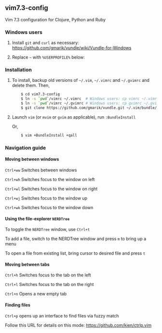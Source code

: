 ## vim7.3-config

Vim 7.3 configuration for Clojure, Python and Ruby

### Windows users

1. Install `git` and `curl` as necessary:
https://github.com/gmarik/vundle/wiki/Vundle-for-Windows

2. Replace `~` with `%USERPROFILE%` below:

### Installation

1. To install, backup old versions of `~/.vim`, `~/.vimrc` and `~/.gvimrc` and
delete them. Then,

    ```bash
        $ cd vim7.3-config
        $ ln -s `pwd`/vimrc ~/.vimrc  # Windows users: cp vimrc ~/.vimrc
        $ ln -s `pwd`/vimrc ~/.gvimrc # Windows users: cp gvimrc ~/.gvimrc
        $ git clone https://github.com/gmarik/vundle.git ~/.vim/bundle/vundle
    ```

2. Launch `vim` (or `mvim` or `gvim` as applicable), run `:BundleInstall`

    Or,

    ```bash
        $ vim +BundleInstall +qall
    ```

### Navigation guide

#### Moving between windows

`Ctrl+ww` Switches between windows

`Ctrl+wh` Switches focus to the window on left

`Ctrl+wl` Switches focus to the window on right

`Ctrl+wj` Switches focus to the window up

`Ctrl+wk` Switches focus to the window down

#### Using the file-explorer `NERDTree`

To toggle the `NERDTree` window, use `Ctrl+t`

To add a file, switch to the NERDTree window and press `m` to bring up a menu

To open a file from existing list, bring cursor to desired file and press `t`

#### Moving between tabs

`Ctrl+h` Switches focus to the tab on the left

`Ctrl+l` Switches focus to the tab on the right

`Ctrl+n` Opens a new empty tab

#### Finding files

`Ctrl+p` opens up an interface to find files via fuzzy match

Follow this URL for details on this mode: https://github.com/kien/ctrlp.vim
